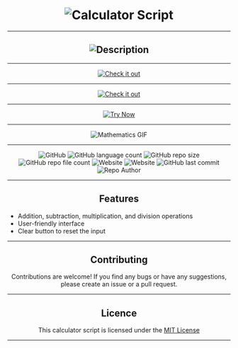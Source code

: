 <!-- This calculator script is created by @Akhil-Mahesh -->
<!-- Github - @Akhil-Mahesh -->
<!-- https://github.com/Akhil-Mahesh -->
<!-- https://www.youtube.com/AlonePhilic -->

<!-- This is the title -->

<h1 align="center"><img src="https://readme-typing-svg.herokuapp.com?font=Orbitron&size=40&pause=1000&color=26F700&width=435&height=100&lines=Calculator+Script" alt="Calculator Script" /></h1>

---

<!-- This is the description -->

<h2 align="center"><img src="https://readme-typing-svg.herokuapp.com?font=Orbitron&size=26&pause=1000&color=00A5F7&width=435&height=100&lines=This+is+a+Calculator+Script;developed+using;HTML%2C+CSS+and+JavaScript.;It+provides+basic+arithmetic;operations+with+a+;user-friendly+interface." alt="Description" /></h2>

---
<p align="center">
<a href="https://calculator.akhil-mahesh.repl.co/" target="_blank" rel="noopener">
  <img src="https://img.shields.io/badge/Use%20it%20now-%20-black?style=social&logo=replit&color=black" alt="Check it out">
</a>
</p>
<hr>
<p align="center">
<a href="https://calculator-snowy-alpha.vercel.app/" target="_blank" rel="noopener">
  <img src="https://img.shields.io/badge/Check%20it%20out-%20-black?style=social&logo=vercel&color=black" alt="Check it out">
</a>
</p>
<hr>
<p align="center">
<a href="https://akhil-mahesh.github.io/Calculator/" target="_blank" rel="noopener">
  <img src="https://img.shields.io/badge/Try%20Now-%20-black?style=social&logo=github&color=black" alt="Try Now">
</a>
</p>

---

<p align="center">

<img src="https://media.giphy.com/media/PoG5WwGyOx1N36cMqP/giphy.gif" alt="Mathematics GIF">

</p>

<hr>

<p align="center">
<img alt="GitHub" src="https://img.shields.io/github/license/akhil-mahesh/calculator?color=black&logo=github&style=plastic">

<img alt="GitHub language count" src="https://img.shields.io/github/languages/count/akhil-mahesh/calculator?color=black&logo=github&style=plastic">

<img alt="GitHub repo size" src="https://img.shields.io/github/repo-size/akhil-mahesh/calculator?color=black&logo=github&style=plastic">

<img alt="GitHub repo file count" src="https://img.shields.io/github/directory-file-count/akhil-mahesh/calculator?color=black&logo=GitHub&style=plastic">

<img alt="Website" src="https://img.shields.io/website?color=black&down_color=red&down_message=offline&label=Replit%20Try%20Now&logo=replit&style=plastic&up_color=lime&up_message=working&url=https%3A%2F%2Fcalculator.akhil-mahesh.repl.co%2F">

<img alt="Website" src="https://img.shields.io/website?color=black&down_color=red&down_message=offline&label=Vercel%20Try%20Now&logo=vercel&style=plastic&up_color=lime&up_message=working&url=https%3A%2F%2Fcalculator-snowy-alpha.vercel.app%2F">

<img alt="GitHub last commit" src="https://img.shields.io/github/last-commit/Akhil-Mahesh/Calculator?color=black&style=plastic&logo=github">

<img alt="Repo Author" src="https://img.shields.io/badge/Author-Akhil--Mahesh-color=black&?color=black&style=plastic&logo=github">

</p>

<hr>
    
<h2 align="center">Features</h2>

* Addition, subtraction, multiplication, and division operations
* User-friendly interface
* Clear button to reset the input

<hr>

<h2 align="center">Contributing</h2>

<p align="center">
Contributions are welcome! If you find any bugs or have any suggestions, please create an issue or a pull request.
</p>

<hr>

<h2 align="center">Licence</h2>

<p align="center">
This calculator script is licensed under the <a href="https://github.com/Akhil-Mahesh/Calculator/blob/72afa24a034b06f50881c6989dbf126792d39896/LICENSE">MIT License</a>
</p>

<hr>
